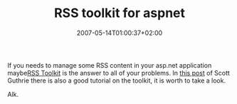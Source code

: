 ﻿---
title: "RSS toolkit for aspnet"
description: ""
date: 2007-05-14T01:00:37+02:00
draft: false
tags: [Tools and library]
categories: [Tools and library]
---
If you needs to manage some RSS content in your asp.net application maybe[RSS Toolkit](http://blogs.msdn.com/dmitryr/archive/2006/03/26/561200.aspx) is the answer to all of your problems. In [this post](http://weblogs.asp.net/scottgu/archive/2006/02/22/438738.aspx) of Scott Guthrie there is also a good tutorial on the toolkit, it is worth to take a look.

Alk.
